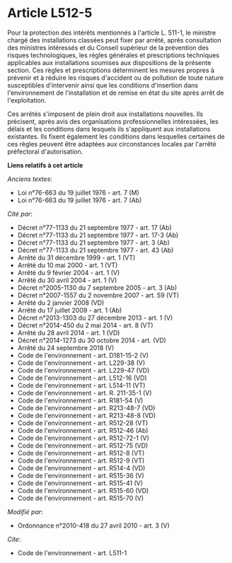 # Article L512-5

Pour la protection des intérêts mentionnés à l'article L. 511-1, le ministre chargé des installations classées peut fixer par
arrêté, après consultation des ministres intéressés et du Conseil supérieur de la prévention des risques technologiques, les
règles générales et prescriptions techniques applicables aux installations soumises aux dispositions de la présente section.
Ces règles et prescriptions déterminent les mesures propres à prévenir et à réduire les risques d'accident ou de pollution de
toute nature susceptibles d'intervenir ainsi que les conditions d'insertion dans l'environnement de l'installation et de
remise en état du site après arrêt de l'exploitation. 

Ces arrêtés s'imposent de plein droit aux installations nouvelles. Ils précisent, après avis des organisations
professionnelles intéressées, les délais et les conditions dans lesquels ils s'appliquent aux installations existantes. Ils
fixent également les conditions dans lesquelles certaines de ces règles peuvent être adaptées aux circonstances locales par
l'arrêté préfectoral d'autorisation.

**Liens relatifs à cet article**

_Anciens textes_:

  - Loi n°76-663 du 19 juillet 1976 - art. 7 (M)
  - Loi n°76-663 du 19 juillet 1976 - art. 7 (Ab)

_Cité par_:

  - Décret n°77-1133 du 21 septembre 1977 - art. 17 (Ab)
  - Décret n°77-1133 du 21 septembre 1977 - art. 17-3 (Ab)
  - Décret n°77-1133 du 21 septembre 1977 - art. 3 (Ab)
  - Décret n°77-1133 du 21 septembre 1977 - art. 43 (Ab)
  - Arrêté du 31 décembre 1999 - art. 1 (VT)
  - Arrêté du 10 mai 2000 - art. 1 (VT)
  - Arrêté du 9 février 2004 - art. 1 (V)
  - Arrêté du 30 avril 2004 - art. 1 (V)
  - Décret n°2005-1130 du 7 septembre 2005 - art. 3 (Ab)
  - Décret n°2007-1557 du 2 novembre 2007 - art. 59 (VT)
  - Arrêté du 2 janvier 2008 (VD)
  - Arrêté du 17 juillet 2009 - art. 1 (Ab)
  - Décret n°2013-1303 du 27 décembre 2013 - art. 1 (V)
  - Décret n°2014-450 du 2 mai 2014 - art. 8 (VT)
  - Arrêté du 28 avril 2014 - art. 1 (VD)
  - Décret n°2014-1273 du 30 octobre 2014 - art. (VD)
  - Arrêté du 24 septembre 2018 (V)
  - Code de l'environnement - art. D181-15-2 (V)
  - Code de l'environnement - art. L229-38 (V)
  - Code de l'environnement - art. L229-47 (VD)
  - Code de l'environnement - art. L512-16 (VD)
  - Code de l'environnement - art. L514-11 (VT)
  - Code de l'environnement - art. R. 211-35-1 (V)
  - Code de l'environnement - art. R181-54 (V)
  - Code de l'environnement - art. R213-48-7 (VD)
  - Code de l'environnement - art. R213-48-8 (VD)
  - Code de l'environnement - art. R512-28 (VT)
  - Code de l'environnement - art. R512-46 (Ab)
  - Code de l'environnement - art. R512-72-1 (V)
  - Code de l'environnement - art. R512-75 (VD)
  - Code de l'environnement - art. R512-8 (VT)
  - Code de l'environnement - art. R512-9 (VT)
  - Code de l'environnement - art. R514-4 (VD)
  - Code de l'environnement - art. R515-36 (V)
  - Code de l'environnement - art. R515-41 (V)
  - Code de l'environnement - art. R515-60 (VD)
  - Code de l'environnement - art. R515-70 (V)

_Modifié par_:

  - Ordonnance n°2010-418  du 27 avril 2010 - art. 3 (V)

_Cite_:

  - Code de l'environnement - art. L511-1
